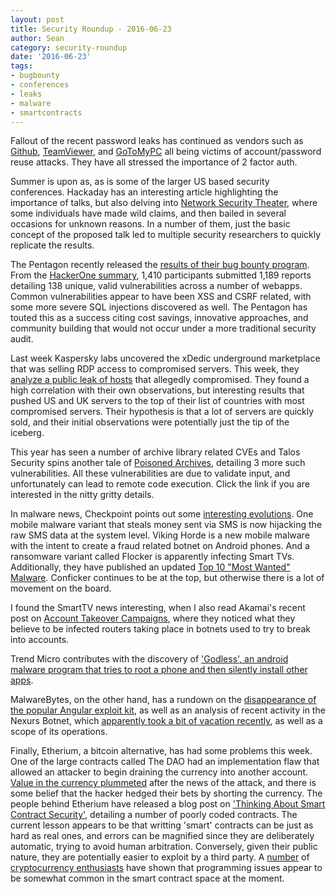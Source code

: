 ```yaml
---
layout: post
title: Security Roundup - 2016-06-23
author: Sean
category: security-roundup
date: '2016-06-23'
tags:
- bugbounty
- conferences
- leaks
- malware
- smartcontracts
---
```


Fallout of the recent password leaks has continued as vendors such as [Github](https://github.com/blog/2190-github-security-update-reused-password-attack), [TeamViewer](https://blog.teamviewer.com/recent-cyber-attacks/), and [GoToMyPC](https://threatpost.com/gotomypc-suffers-major-password-reuse-attack/118781/) all being victims of account/password reuse attacks. They have all stressed the importance of 2 factor auth.

Summer is upon as, as is some of the larger US based security conferences. Hackaday has an interesting article highlighting the importance of talks, but also delving into [Network Security Theater](https://hackaday.com/2016/06/20/network-security-theatre/), where some individuals have made wild claims, and then bailed in several occasions for unknown reasons. In a number of them, just the basic concept of the proposed talk led to multiple security researchers to quickly replicate the results.

The Pentagon recently released the [results of their bug bounty program](http://www.defense.gov/News-Article-View/Article/802828/carter-announces-hack-the-pentagon-program-results). From the [HackerOne summary](https://hackerone.com/hackthepentagon), 1,410 participants submitted 1,189 reports detailing 138 unique, valid vulnerabilities across a number of webapps. Common vulnerabilities appear to have been XSS and CSRF related, with some more severe SQL injections discovered as well. The Pentagon has touted this as a success citing cost savings, innovative approaches, and community building that would not occur under a more traditional security audit.

Last week Kaspersky labs uncovered the xDedic underground marketplace that was selling RDP access to compromised servers. This week, they [analyze a public leak of hosts](https://securelist.com/blog/research/75120/the-tip-of-the-iceberg-an-unexpected-turn-in-the-xdedic-story/) that allegedly compromised. They found a high correlation with their own observations, but interesting results that pushed US and UK servers to the top of their list of countries with most compromised servers. Their hypothesis is that a lot of servers are quickly sold, and their initial observations were potentially just the tip of the iceberg.

This year has seen a number of archive library related CVEs and Talos Security spins another tale of [Poisoned Archives](http://blog.talosintel.com/2016/06/the-poisoned-archives.html), detailing 3 more such vulnerabilities. All these vulnerabilities are due to validate input, and unfortunately can lead to remote code execution. Click the link if you are interested in the nitty gritty details.

In malware news, Checkpoint points out some [interesting evolutions](http://blog.checkpoint.com/2016/06/17/in-the-wild-mobile-malware-implements-new-features/). One mobile malware variant that steals money sent via SMS is now hijacking the raw SMS data at the system level. Viking Horde is a new mobile malware with the intent to create a fraud related botnet on Android phones. And a ransomware variant called Flocker is apparently infecting Smart TVs. Additionally, they have published an updated [Top 10 "Most Wanted" Malware](http://blog.checkpoint.com/2016/06/21/top-10-most-wanted-malware/). Conficker continues to be at the top, but otherwise there is a lot of movement on the board. 

I found the SmartTV news interesting, when I also read Akamai's recent post on [Account Takeover Campaigns](https://blogs.akamai.com/2016/06/web-application-defenders-field-report-account-takeover-campaigns-spotlight.html), where they noticed what they believe to be infected routers taking place in botnets used to try to break into accounts.

Trend Micro contributes with the discovery of ['Godless', an android malware program that tries to root a phone and then silently install other apps](http://blog.trendmicro.com/trendlabs-security-intelligence/godless-mobile-malware-uses-multiple-exploits-root-devices/). 

MalwareBytes, on the other hand, has a rundown on the [disappearance of the popular Angular exploit kit](https://blog.malwarebytes.com/threat-analysis/2016/06/a-look-at-the-angler-less-exploit-kit-scene/), as well as an analysis of recent activity in the Nexurs Botnet, which [apparently took a bit of vacation recently](http://www.malwaretech.com/2016/06/whats-happening-with-necurs-dridex-and.html), as well as a scope of its operations.

Finally, Etherium, a bitcoin alternative, has had some problems this week. One of the large contracts called The DAO had an implementation flaw that allowed an attacker to begin draining the currency into another account. [Value in the currency plummeted](http://www.marketwatch.com/story/digital-currency-ethereum-nose-dives-after-40-million-hack-2016-06-17) after the news of the attack, and there is some belief that the hacker hedged their bets by shorting the currency. The people behind Etherium have released a blog post on ['Thinking About Smart Contract Security'](https://blog.ethereum.org/2016/06/19/thinking-smart-contract-security/), detailing a number of poorly coded contracts. The current lesson appears to be that writting 'smart' contracts can be just as hard as real ones, and errors can be magnified since they are deliberately automatic, trying to avoid human arbitration. Conversely, given their public nature, they are potentially easier to exploit by a third party. A [number](http://hackingdistributed.com/2016/06/16/scanning-live-ethereum-contracts-for-bugs/) of [cryptocurrency enthusiasts](http://vessenes.com/ethereum-contracts-are-going-to-be-candy-for-hackers/) have shown that programming issues appear to be somewhat common in the smart contract space at the moment.

